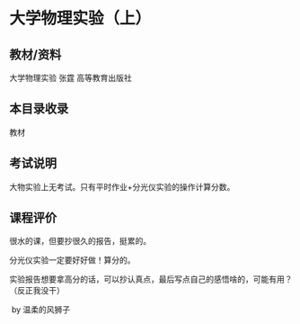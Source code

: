 # 大学物理实验（上）

## 教材/资料

大学物理实验 张霆 高等教育出版社



## 本目录收录

教材



## 考试说明

大物实验上无考试。只有平时作业+分光仪实验的操作计算分数。



## 课程评价

很水的课，但要抄很久的报告，挺累的。

分光仪实验一定要好好做！算分的。

实验报告想要拿高分的话，可以抄认真点，最后写点自己的感悟啥的，可能有用？（反正我没干）



​																																													by 温柔的风狮子

